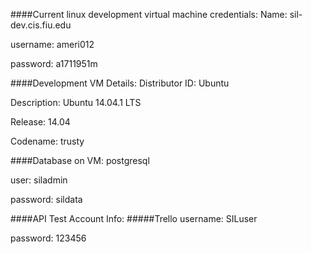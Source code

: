 ####Current linux development virtual machine credentials:
Name: sil-dev.cis.fiu.edu

username: ameri012

password: a1711951m

####Development VM Details:
Distributor ID:	Ubuntu

Description:	Ubuntu 14.04.1 LTS

Release:	14.04

Codename:	trusty


####Database on VM:
postgresql

user: siladmin

password: sildata


####API Test Account Info:
#####Trello
username: SILuser

password: 123456

